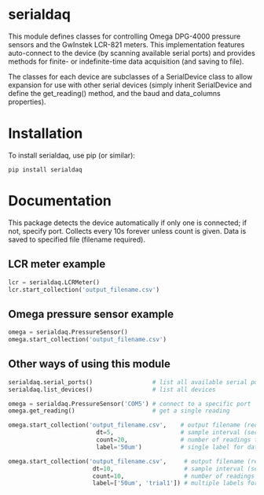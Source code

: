 # serialdaq
This module defines classes for controlling Omega DPG-4000 pressure sensors
and the GwInstek LCR-821 meters. This implementation features auto-connect to the device (by scanning available serial ports) and provides methods for finite- or indefinite-time data acquisition (and saving to file).

The classes for each device are subclasses of a SerialDevice class to allow expansion for use with other serial devices (simply inherit SerialDevice and define the get_reading() method, and the baud and data_columns properties).

# Installation
To install serialdaq, use pip (or similar):
```{.sourceCode .bash}
pip install serialdaq
```

# Documentation

This package detects the device automatically if only one is connected;
if not, specify port. Collects every 10s forever unless count is given.
Data is saved to specified file (filename required).

## LCR meter example
```python
lcr = serialdaq.LCRMeter()
lcr.start_collection('output_filename.csv')
```

## Omega pressure sensor example
```python
omega = serialdaq.PressureSensor()
omega.start_collection('output_filename.csv')
```

## Other ways of using this module
```python
serialdaq.serial_ports()                 # list all available serial ports
serialdaq.list_devices()                 # list all devices

omega = serialdaq.PressureSensor('COM5') # connect to a specific port
omega.get_reading()                      # get a single reading

omega.start_collection('output_filename.csv',    # output filename (required)
						 dt=5,                   # sample interval (seconds)
						 count=20,               # number of readings to get
						 label='50um')           # single label for data

omega.start_collection('output_filename.csv',     # output filename (required)
						dt=10,                    # sample interval (seconds)
						count=10,                 # number of readings to get
						label=['50um', 'trial1']) # multiple labels for data
```
